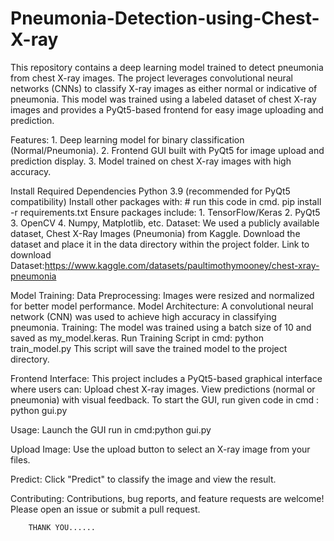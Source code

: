 # Pneumonia-Detection-using-Chest-X-ray
This repository contains a deep learning model trained to detect pneumonia from chest X-ray images. The project leverages convolutional neural networks (CNNs) to classify X-ray images as either normal or indicative of pneumonia. This model was trained using a labeled dataset of chest X-ray images and provides a PyQt5-based frontend for easy image uploading and prediction.

Features:
        1. Deep learning model for binary classification (Normal/Pneumonia).
        2. Frontend GUI built with PyQt5 for image upload and prediction display.
        3. Model trained on chest X-ray images with high accuracy.

Install Required Dependencies
        Python 3.9 (recommended for PyQt5 compatibility)
        Install other packages with:
        # run this code in cmd. pip install -r requirements.txt
        Ensure packages include:
                1. TensorFlow/Keras
                2. PyQt5
                3. OpenCV
                4. Numpy, Matplotlib, etc.
Dataset:
        We used a publicly available dataset, Chest X-Ray Images (Pneumonia) from Kaggle. Download the dataset and place it in the data directory within the project          folder.
        Link to download Dataset:https://www.kaggle.com/datasets/paultimothymooney/chest-xray-pneumonia

Model Training:
        Data Preprocessing: Images were resized and normalized for better model performance.
        Model Architecture: A convolutional neural network (CNN) was used to achieve high accuracy in classifying pneumonia.
        Training: The model was trained using a batch size of 10 and saved as my_model.keras.
        Run Training Script in cmd: python train_model.py
        This script will save the trained model to the project directory.

Frontend Interface:
        This project includes a PyQt5-based graphical interface where users can:
        Upload chest X-ray images.
        View predictions (normal or pneumonia) with visual feedback.
        To start the GUI, run given code in cmd :
        python gui.py

Usage:
        Launch the GUI
        run in cmd:python gui.py

Upload Image:
        Use the upload button to select an X-ray image from your files.

Predict:
        Click "Predict" to classify the image and view the result.

Contributing:
        Contributions, bug reports, and feature requests are welcome! Please open an issue or submit a pull request.


        THANK YOU......
        
